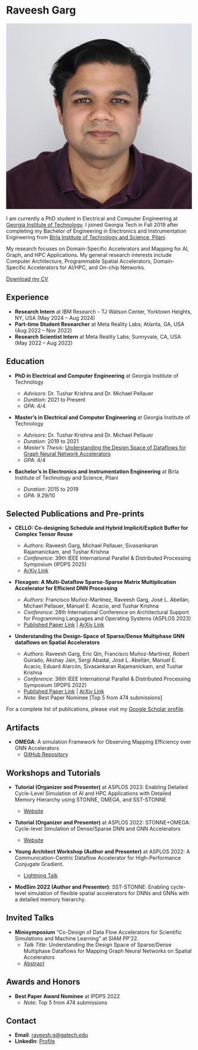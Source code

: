 # Raveesh Garg

![Profile Photo](photo.jpg) 

I am currently a PhD student in Electrical and Computer Engineering at [Georgia Institute of Technology](https://www.gatech.edu/). I joined Georgia Tech in Fall 2019 after completing my Bachelor of Engineering in Electronics and Instrumentation Engineering from [Birla Institute of Technology and Science, Pilani](https://www.bits-pilani.ac.in/).

My research focuses on Domain-Specific Accelerators and Mapping for AI, Graph, and HPC Applications. My general research interests include Computer Architecture, Programmable Spatial Accelerators, Domain-Specific Accelerators for AI/HPC, and On-chip Networks.

[Download my CV](Public_CV.pdf) 

## Experience

- **Research Intern** at IBM Research – TJ Watson Center, Yorktown Heights, NY, USA (May 2024 – Aug 2024)
- **Part-time Student Researcher** at Meta Reality Labs; Atlanta, GA, USA (Aug 2022 – Nov 2022)
- **Research Scientist Intern** at Meta Reality Labs; Sunnyvale, CA, USA (May 2022 – Aug 2022)

## Education

- **PhD in Electrical and Computer Engineering** at Georgia Institute of Technology
  - *Advisors*: Dr. Tushar Krishna and Dr. Michael Pellauer
  - *Duration*: 2021 to Present
  - *GPA*: 4/4

- **Master’s in Electrical and Computer Engineering** at Georgia Institute of Technology
  - *Advisors*: Dr. Tushar Krishna and Dr. Michael Pellauer
  - *Duration*: 2019 to 2021
  - *Master’s Thesis*: [Understanding the Design Space of Dataflows for Graph Neural Network Accelerators](https://smartech.gatech.edu/)
  - *GPA*: 4/4

- **Bachelor’s in Electronics and Instrumentation Engineering** at Birla Institute of Technology and Science, Pilani
  - *Duration*: 2015 to 2019
  - *GPA*: 9.29/10

## Selected Publications and Pre-prints

- **CELLO: Co-designing Schedule and Hybrid Implicit/Explicit Buffer for Complex Tensor Reuse**
  - *Authors*: Raveesh Garg, Michael Pellauer, Sivasankaran Rajamanickam, and Tushar Krishna
  - *Conference*: 39th IEEE International Parallel & Distributed Processing Symposium (IPDPS 2025)
  - [ArXiv Link](https://arxiv.org/)

- **Flexagon: A Multi-Dataflow Sparse-Sparse Matrix Multiplication Accelerator for Efficient DNN Processing**
  - *Authors*: Francisco Muñoz-Martínez, Raveesh Garg, José L. Abellán, Michael Pellauer, Manuel E. Acacio, and Tushar Krishna
  - *Conference*: 28th International Conference on Architectural Support for Programming Languages and Operating Systems (ASPLOS 2023)
  - [Published Paper Link](https://dl.acm.org/) | [ArXiv Link](https://arxiv.org/)

- **Understanding the Design-Space of Sparse/Dense Multiphase GNN dataflows on Spatial Accelerators**
  - *Authors*: Raveesh Garg, Eric Qin, Francisco Muñoz-Martínez, Robert Guirado, Akshay Jain, Sergi Abadal, José L. Abellán, Manuel E. Acacio, Eduard Alarcón, Sivasankaran Rajamanickam, and Tushar Krishna
  - *Conference*: 36th IEEE International Parallel & Distributed Processing Symposium (IPDPS 2022)
  - [Published Paper Link](https://ieeexplore.ieee.org/) | [ArXiv Link](https://arxiv.org/)
  - *Note*: Best Paper Nominee [Top 5 from 474 submissions]

For a complete list of publications, please visit my [Google Scholar profile](https://scholar.google.com/).

## Artifacts

- **OMEGA**: A simulation Framework for Observing Mapping Efficiency over GNN Accelerators
  - [GitHub Repository](https://github.com/)

## Workshops and Tutorials

- **Tutorial (Organizer and Presenter)** at ASPLOS 2023: Enabling Detailed Cycle-Level Simulation of AI and HPC Applications with Detailed Memory Hierarchy using STONNE, OMEGA, and SST-STONNE
  - [Website](https://stonne-simulator.github.io/)

- **Tutorial (Organizer and Presenter)** at ASPLOS 2022: STONNE+OMEGA: Cycle-level Simulation of Dense/Sparse DNN and GNN Accelerators
  - [Website](https://stonne-simulator.github.io/)

- **Young Architect Workshop (Author and Presenter)** at ASPLOS 2022: A Communication-Centric Dataflow Accelerator for High-Performance Conjugate Gradient.
  - [Lightning Talk](https://www.youtube.com/)

- **ModSim 2022 (Author and Presenter)**: SST-STONNE: Enabling cycle-level simulation of flexible spatial accelerators for DNNs and GNNs with a detailed memory hierarchy.

## Invited Talks

- **Minisymposium** “Co-Design of Data Flow Accelerators for Scientific Simulations and Machine Learning” at SIAM PP’22.
  - *Talk Title*: Understanding the Design Space of Sparse/Dense Multiphase Dataflows for Mapping Graph Neural Networks on Spatial Accelerators
  - [Abstract](https://example.com/)

## Awards and Honors

- **Best Paper Award Nominee** at IPDPS 2022
  - *Note*: Top 5 from 474 submissions

## Contact

- **Email**: raveesh.g@gatech.edu
- **LinkedIn**: [Profile](https://www.linkedin.com/)

